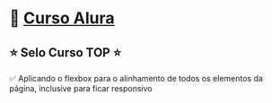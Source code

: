 # 💚 [Curso Alura](https://www.alura.com.br/curso-online-posicione-elementos-com-flexbox)

## ⭐ Selo Curso TOP ⭐

✅ Aplicando o flexbox para o alinhamento de todos os elementos da página, inclusive para ficar responsivo

